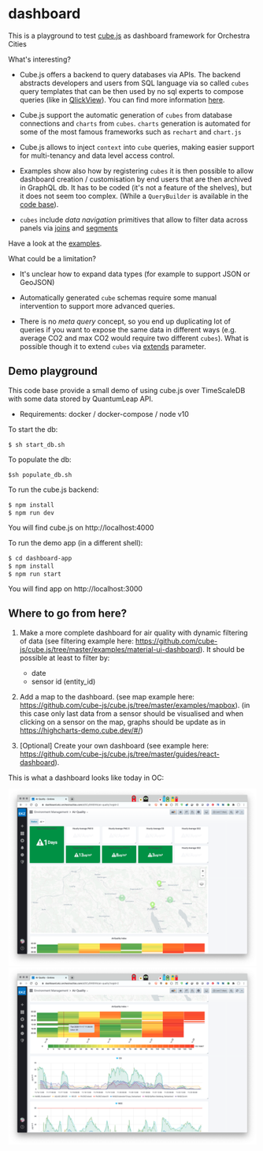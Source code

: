 # dashboard

This is a playground to test [cube.js](https://cube.dev/)
as dashboard framework for Orchestra Cities

What's interesting?

- Cube.js offers a backend to query databases via APIs. The backend abstracts
  developers and users from SQL language via so called `cubes`
  query templates that can be then used by no sql experts to compose
  queries (like in [QlickView](https://www.qlik.com/us/products/qlikview)). 
  You can find more information [here](https://cube.dev/docs/cube).

- Cube.js support the automatic generation of `cubes` from database connections
  and `charts` from `cubes`. `charts` generation is automated for some of
  the most famous frameworks such as `rechart` and `chart.js`

- Cube.js allows to inject `context` into `cube` queries, making easier support
  for multi-tenancy and data level access control.

- Examples show also how by registering `cubes` it is then possible to allow
  dashboard creation / customisation by end users that are then archived
  in GraphQL db. It has to be coded (it's not a feature of the shelves),
  but it does not seem too complex. (While a `QueryBuilder` is available in the
  [code base](https://cube.dev/blog/react-query-builder-with-cubejs/)).

- `cubes` include *data navigation* primitives that allow to filter
   data across panels via [joins](https://cube.dev/docs/joins)
   and [segments](https://cube.dev/docs/segments)

Have a look at the [examples](https://cube.dev/docs/examples).

What could be a limitation?

- It's unclear how to expand data types (for example to support JSON or GeoJSON)

- Automatically generated `cube` schemas require some manual intervention
  to support more advanced queries. 

- There is no *meta query* concept, so you end up duplicating
  lot of queries if you want to expose the same data
  in different ways (e.g. average CO2 and max CO2 would require two 
  different `cubes`). What is possible though it to extend `cubes` via
  [extends](https://cube.dev/docs/cube#parameters-extends) parameter.
  

## Demo playground

This code base provide a small demo of using cube.js over TimeScaleDB with
some data stored by QuantumLeap API.

- Requirements: docker / docker-compose / node v10

To start the db:

```
$ sh start_db.sh
```

To populate the db:

```
$sh populate_db.sh
```

To run the cube.js backend:

```
$ npm install
$ npm run dev
```

You will find cube.js on http://localhost:4000

To run the demo app (in a different shell):

```
$ cd dashboard-app
$ npm install
$ npm run start
```

You will find app on http://localhost:3000

## Where to go from here?

1. Make a more complete dashboard for air quality with dynamic filtering
   of data (see filtering example here: https://github.com/cube-js/cube.js/tree/master/examples/material-ui-dashboard). It should be possible at least to
   filter by:
   * date
   * sensor id (entity_id)

1. Add a map to the dashboard. (see map example here: https://github.com/cube-js/cube.js/tree/master/examples/mapbox). (in this case only last data from a sensor should be visualised and when clicking on a sensor on the map,
 graphs should be update as in https://highcharts-demo.cube.dev/#/)

1. [Optional] Create your own dashboard (see example here: https://github.com/cube-js/cube.js/tree/master/guides/react-dashboard).

This is what a dashboard looks like today in OC:

![Upper part](img/dash1.png "Upper part")
![Lower part](img/dash2.png "Lower part")